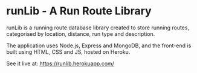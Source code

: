 # runLib - A Run Route Library

runLib is a running route database library created to store running routes, categorised by location, distance, run type and description.

The application uses Node.js, Express and MongoDB, and the front-end is built using HTML, CSS and JS, hosted on Heroku.


See it live at: https://runlib.herokuapp.com/
